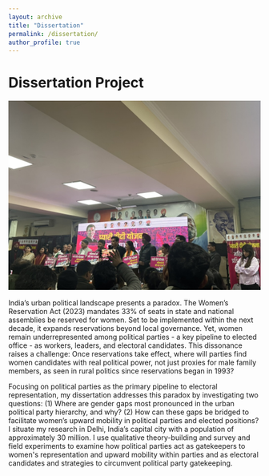 ```yaml
---
layout: archive
title: "Dissertation"
permalink: /dissertation/
author_profile: true
---
```


# Dissertation Project

![2025 Delhi Election Press Conference](images/D761F68E-A9B9-49D6-BEF7-89E4CAC517CB_1_105_c.jpeg)

India’s urban political landscape presents a paradox. The Women’s Reservation Act (2023) mandates 33% of seats in state and national assemblies be reserved for women. Set to be implemented within the next decade, it expands reservations beyond local governance. Yet, women remain underrepresented among political parties - a key pipeline to elected office - as workers, leaders, and electoral candidates. This dissonance raises a challenge: Once reservations take effect, where will parties find women candidates with real political power, not just proxies for male family members, as seen in rural politics since reservations began in 1993?

Focusing on political parties as the primary pipeline to electoral representation, my dissertation addresses this paradox by investigating two questions: (1) Where are gender gaps most pronounced in the urban political party hierarchy, and why? (2) How can these gaps be bridged to facilitate women’s upward mobility in political parties and elected positions? I situate my research in Delhi, India’s capital city with a population of approximately 30 million. I use qualitative theory-building and survey and field experiments to examine how political parties act as gatekeepers to women's representation and upward mobility within parties and as electoral candidates and strategies to circumvent political party gatekeeping.

